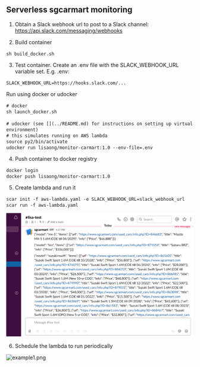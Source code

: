 ## Serverless sgcarmart monitoring

1. Obtain a Slack webhook url to post to a Slack channel:
https://api.slack.com/messaging/webhooks

2. Build container
  ```
  sh build_docker.sh
  ```

3. Test container. Create an .env file with the SLACK_WEBHOOK_URL variable set. E.g. .env:
  ```
  SLACK_WEBHOOK_URL=https://hooks.slack.com/...
  ```

  Run using docker or udocker

  ```
  # docker
  sh launch_docker.sh

  # udocker (see [](../README.md) for instructions on setting up virtual environment)
  # this simulates running on AWS lambda
  source py2/bin/activate
  udocker run lisaong/monitor-carmart:1.0 --env-file=.env
  ```

4. Push container to docker registry
  ```
  docker login
  docker push lisaong/monitor-carmart:1.0
  ```

5. Create lambda and run it
  ```
  scar init -f aws-lambda.yaml -e SLACK_WEBHOOK_URL=slack_webhook_url
  scar run -f aws-lambda.yaml
  ```

![example.png](example.png)

6. Schedule the lambda to run periodically

![example1.png](example1.png)
